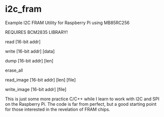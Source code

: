 # i2c_fram
Example I2C FRAM Utility for Raspberry Pi using MB85RC256

REQUIRES BCM2835 LIBRARY!


read [16-bit addr]

write [16-bit addr] [data]

dump [16-bit addr] [len]

erase_all

read_image [16-bit addr] [len] [file]

write_image [16-bit addr] [file]

This is just some more practice C/C++ while I learn to work with I2C and SPI on the Raspberry Pi. The code is far from perfect, but a good starting point for those interested in the revelation of FRAM chips.
